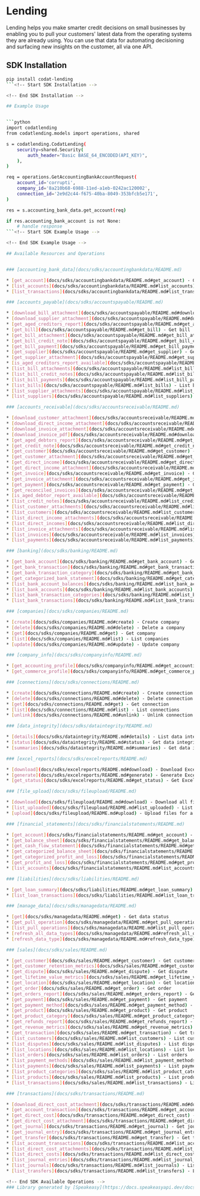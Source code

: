 # Lending
    
Lending helps you make smarter credit decisions on small businesses by enabling you to pull your customers' latest data from the operating systems they are already using. You can use that data for automating decisioning and surfacing new insights on the customer, all via one API.

## SDK Installation

```bash
pip install codat-lending
```<!-- Start SDK Installation -->

<!-- End SDK Installation -->

## Example Usage


```python
import codatlending
from codatlending.models import operations, shared

s = codatlending.CodatLending(
    security=shared.Security(
        auth_header="Basic BASE_64_ENCODED(API_KEY)",
    ),
)

req = operations.GetAccountingBankAccountRequest(
    account_id='corrupti',
    company_id='8a210b68-6988-11ed-a1eb-0242ac120002',
    connection_id='2e9d2c44-f675-40ba-8049-353bfcb5e171',
)

res = s.accounting_bank_data.get_account(req)

if res.accounting_bank_account is not None:
    # handle response
```<!-- Start SDK Example Usage -->

<!-- End SDK Example Usage -->

## Available Resources and Operations


### [accounting_bank_data](docs/sdks/accountingbankdata/README.md)

* [get_account](docs/sdks/accountingbankdata/README.md#get_account) - Get bank account
* [list_accounts](docs/sdks/accountingbankdata/README.md#list_accounts) - List bank accounts
* [list_transactions](docs/sdks/accountingbankdata/README.md#list_transactions) - List bank account transactions

### [accounts_payable](docs/sdks/accountspayable/README.md)

* [download_bill_attachment](docs/sdks/accountspayable/README.md#download_bill_attachment) - Download bill attachment
* [download_supplier_attachment](docs/sdks/accountspayable/README.md#download_supplier_attachment) - Download supplier attachment
* [get_aged_creditors_report](docs/sdks/accountspayable/README.md#get_aged_creditors_report) - Aged creditors report
* [get_bill](docs/sdks/accountspayable/README.md#get_bill) - Get bill
* [get_bill_attachment](docs/sdks/accountspayable/README.md#get_bill_attachment) - Get bill attachment
* [get_bill_credit_note](docs/sdks/accountspayable/README.md#get_bill_credit_note) - Get bill credit note
* [get_bill_payment](docs/sdks/accountspayable/README.md#get_bill_payment) - Get bill payment
* [get_supplier](docs/sdks/accountspayable/README.md#get_supplier) - Get supplier
* [get_supplier_attachment](docs/sdks/accountspayable/README.md#get_supplier_attachment) - Get supplier attachment
* [is_aged_creditors_report_available](docs/sdks/accountspayable/README.md#is_aged_creditors_report_available) - Aged creditors report available
* [list_bill_attachments](docs/sdks/accountspayable/README.md#list_bill_attachments) - List bill attachments
* [list_bill_credit_notes](docs/sdks/accountspayable/README.md#list_bill_credit_notes) - List bill credit notes
* [list_bill_payments](docs/sdks/accountspayable/README.md#list_bill_payments) - List bill payments
* [list_bills](docs/sdks/accountspayable/README.md#list_bills) - List bills
* [list_supplier_attachments](docs/sdks/accountspayable/README.md#list_supplier_attachments) - List supplier attachments
* [list_suppliers](docs/sdks/accountspayable/README.md#list_suppliers) - List suppliers

### [accounts_receivable](docs/sdks/accountsreceivable/README.md)

* [download_customer_attachment](docs/sdks/accountsreceivable/README.md#download_customer_attachment) - Download customer attachment
* [download_direct_income_attachment](docs/sdks/accountsreceivable/README.md#download_direct_income_attachment) - Download direct income attachment
* [download_invoice_attachment](docs/sdks/accountsreceivable/README.md#download_invoice_attachment) - Download invoice attachment
* [download_invoice_pdf](docs/sdks/accountsreceivable/README.md#download_invoice_pdf) - Get invoice as PDF
* [get_aged_debtors_report](docs/sdks/accountsreceivable/README.md#get_aged_debtors_report) - Aged debtors report
* [get_credit_note](docs/sdks/accountsreceivable/README.md#get_credit_note) - Get credit note
* [get_customer](docs/sdks/accountsreceivable/README.md#get_customer) - Get customer
* [get_customer_attachment](docs/sdks/accountsreceivable/README.md#get_customer_attachment) - Get customer attachment
* [get_direct_income](docs/sdks/accountsreceivable/README.md#get_direct_income) - Get direct income
* [get_direct_income_attachment](docs/sdks/accountsreceivable/README.md#get_direct_income_attachment) - Get direct income attachment
* [get_invoice](docs/sdks/accountsreceivable/README.md#get_invoice) - Get invoice
* [get_invoice_attachment](docs/sdks/accountsreceivable/README.md#get_invoice_attachment) - Get invoice attachment
* [get_payment](docs/sdks/accountsreceivable/README.md#get_payment) - Get payment
* [get_reconciled_invoices](docs/sdks/accountsreceivable/README.md#get_reconciled_invoices) - Get reconciled invoices
* [is_aged_debtor_report_available](docs/sdks/accountsreceivable/README.md#is_aged_debtor_report_available) - Aged debtors report available
* [list_credit_notes](docs/sdks/accountsreceivable/README.md#list_credit_notes) - List credit notes
* [list_customer_attachments](docs/sdks/accountsreceivable/README.md#list_customer_attachments) - List customer attachments
* [list_customers](docs/sdks/accountsreceivable/README.md#list_customers) - List customers
* [list_direct_income_attachments](docs/sdks/accountsreceivable/README.md#list_direct_income_attachments) - List direct income attachments
* [list_direct_incomes](docs/sdks/accountsreceivable/README.md#list_direct_incomes) - List direct incomes
* [list_invoice_attachments](docs/sdks/accountsreceivable/README.md#list_invoice_attachments) - List invoice attachments
* [list_invoices](docs/sdks/accountsreceivable/README.md#list_invoices) - List invoices
* [list_payments](docs/sdks/accountsreceivable/README.md#list_payments) - List payments

### [banking](docs/sdks/banking/README.md)

* [get_bank_account](docs/sdks/banking/README.md#get_bank_account) - Get account
* [get_bank_transaction](docs/sdks/banking/README.md#get_bank_transaction) - Get bank transaction
* [get_bank_transaction_category](docs/sdks/banking/README.md#get_bank_transaction_category) - Get transaction category
* [get_categorized_bank_statement](docs/sdks/banking/README.md#get_categorized_bank_statement) - Get categorized bank statement
* [list_bank_account_balances](docs/sdks/banking/README.md#list_bank_account_balances) - List account balances
* [list_bank_accounts](docs/sdks/banking/README.md#list_bank_accounts) - List accounts
* [list_bank_transaction_categories](docs/sdks/banking/README.md#list_bank_transaction_categories) - List transaction categories
* [list_bank_transactions](docs/sdks/banking/README.md#list_bank_transactions) - List transactions

### [companies](docs/sdks/companies/README.md)

* [create](docs/sdks/companies/README.md#create) - Create company
* [delete](docs/sdks/companies/README.md#delete) - Delete a company
* [get](docs/sdks/companies/README.md#get) - Get company
* [list](docs/sdks/companies/README.md#list) - List companies
* [update](docs/sdks/companies/README.md#update) - Update company

### [company_info](docs/sdks/companyinfo/README.md)

* [get_accounting_profile](docs/sdks/companyinfo/README.md#get_accounting_profile) - Get company accounting profile
* [get_commerce_profile](docs/sdks/companyinfo/README.md#get_commerce_profile) - Get company commerce profile

### [connections](docs/sdks/connections/README.md)

* [create](docs/sdks/connections/README.md#create) - Create connection
* [delete](docs/sdks/connections/README.md#delete) - Delete connection
* [get](docs/sdks/connections/README.md#get) - Get connection
* [list](docs/sdks/connections/README.md#list) - List connections
* [unlink](docs/sdks/connections/README.md#unlink) - Unlink connection

### [data_integrity](docs/sdks/dataintegrity/README.md)

* [details](docs/sdks/dataintegrity/README.md#details) - List data integrity details
* [status](docs/sdks/dataintegrity/README.md#status) - Get data integrity status
* [summaries](docs/sdks/dataintegrity/README.md#summaries) - Get data integrity summaries

### [excel_reports](docs/sdks/excelreports/README.md)

* [download](docs/sdks/excelreports/README.md#download) - Download Excel report
* [generate](docs/sdks/excelreports/README.md#generate) - Generate Excel report
* [get_status](docs/sdks/excelreports/README.md#get_status) - Get Excel report status

### [file_upload](docs/sdks/fileupload/README.md)

* [download](docs/sdks/fileupload/README.md#download) - Download all files for a company
* [list_uploaded](docs/sdks/fileupload/README.md#list_uploaded) - List all files uploaded by a company
* [upload](docs/sdks/fileupload/README.md#upload) - Upload files for a company

### [financial_statements](docs/sdks/financialstatements/README.md)

* [get_account](docs/sdks/financialstatements/README.md#get_account) - Get account
* [get_balance_sheet](docs/sdks/financialstatements/README.md#get_balance_sheet) - Get balance sheet
* [get_cash_flow_statement](docs/sdks/financialstatements/README.md#get_cash_flow_statement) - Get cash flow statement
* [get_categorized_balance_sheet](docs/sdks/financialstatements/README.md#get_categorized_balance_sheet) - Get categorized balance sheet statement
* [get_categorized_profit_and_loss](docs/sdks/financialstatements/README.md#get_categorized_profit_and_loss) - Get categorized profit and loss statement
* [get_profit_and_loss](docs/sdks/financialstatements/README.md#get_profit_and_loss) - Get profit and loss
* [list_accounts](docs/sdks/financialstatements/README.md#list_accounts) - List accounts

### [liabilities](docs/sdks/liabilities/README.md)

* [get_loan_summary](docs/sdks/liabilities/README.md#get_loan_summary) - Get loan summaries
* [list_loan_transactions](docs/sdks/liabilities/README.md#list_loan_transactions) - List loan transactions

### [manage_data](docs/sdks/managedata/README.md)

* [get](docs/sdks/managedata/README.md#get) - Get data status
* [get_pull_operation](docs/sdks/managedata/README.md#get_pull_operation) - Get pull operation
* [list_pull_operations](docs/sdks/managedata/README.md#list_pull_operations) - List pull operations
* [refresh_all_data_types](docs/sdks/managedata/README.md#refresh_all_data_types) - Refresh all data
* [refresh_data_type](docs/sdks/managedata/README.md#refresh_data_type) - Refresh data type

### [sales](docs/sdks/sales/README.md)

* [get_customer](docs/sdks/sales/README.md#get_customer) - Get customer
* [get_customer_retention_metrics](docs/sdks/sales/README.md#get_customer_retention_metrics) - Get customer retention metrics
* [get_dispute](docs/sdks/sales/README.md#get_dispute) - Get dispute
* [get_lifetime_value_metrics](docs/sdks/sales/README.md#get_lifetime_value_metrics) - Get lifetime value metrics
* [get_location](docs/sdks/sales/README.md#get_location) - Get location
* [get_order](docs/sdks/sales/README.md#get_order) - Get order
* [get_orders_report](docs/sdks/sales/README.md#get_orders_report) - Get orders report
* [get_payment](docs/sdks/sales/README.md#get_payment) - Get payment
* [get_payment_method](docs/sdks/sales/README.md#get_payment_method) - Get payment method
* [get_product](docs/sdks/sales/README.md#get_product) - Get product
* [get_product_category](docs/sdks/sales/README.md#get_product_category) - Get product category
* [get_refunds_report](docs/sdks/sales/README.md#get_refunds_report) - Get refunds report
* [get_revenue_metrics](docs/sdks/sales/README.md#get_revenue_metrics) - Get commerce revenue metrics
* [get_transaction](docs/sdks/sales/README.md#get_transaction) - Get transaction
* [list_customers](docs/sdks/sales/README.md#list_customers) - List customers
* [list_disputes](docs/sdks/sales/README.md#list_disputes) - List disputes
* [list_locations](docs/sdks/sales/README.md#list_locations) - List locations
* [list_orders](docs/sdks/sales/README.md#list_orders) - List orders
* [list_payment_methods](docs/sdks/sales/README.md#list_payment_methods) - List payment methods
* [list_payments](docs/sdks/sales/README.md#list_payments) - List payments
* [list_product_categories](docs/sdks/sales/README.md#list_product_categories) - List product categories
* [list_products](docs/sdks/sales/README.md#list_products) - List products
* [list_transactions](docs/sdks/sales/README.md#list_transactions) - List transactions

### [transactions](docs/sdks/transactions/README.md)

* [download_direct_cost_attachment](docs/sdks/transactions/README.md#download_direct_cost_attachment) - Download direct cost attachment
* [get_account_transaction](docs/sdks/transactions/README.md#get_account_transaction) - Get account transaction
* [get_direct_cost](docs/sdks/transactions/README.md#get_direct_cost) - Get direct cost
* [get_direct_cost_attachment](docs/sdks/transactions/README.md#get_direct_cost_attachment) - Get direct cost attachment
* [get_journal](docs/sdks/transactions/README.md#get_journal) - Get journal
* [get_journal_entry](docs/sdks/transactions/README.md#get_journal_entry) - Get journal entry
* [get_transfer](docs/sdks/transactions/README.md#get_transfer) - Get transfer
* [list_account_transactions](docs/sdks/transactions/README.md#list_account_transactions) - List account transactions
* [list_direct_cost_attachments](docs/sdks/transactions/README.md#list_direct_cost_attachments) - List direct cost attachments
* [list_direct_costs](docs/sdks/transactions/README.md#list_direct_costs) - List direct costs
* [list_journal_entries](docs/sdks/transactions/README.md#list_journal_entries) - List journal entries
* [list_journals](docs/sdks/transactions/README.md#list_journals) - List journals
* [list_transfers](docs/sdks/transactions/README.md#list_transfers) - List transfers<!-- Start SDK Available Operations -->

<!-- End SDK Available Operations -->
### Library generated by [Speakeasy](https://docs.speakeasyapi.dev/docs/using-speakeasy/client-sdks)
